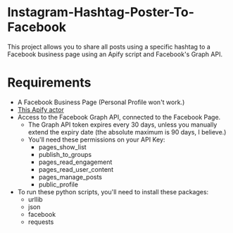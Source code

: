 # Instagram-Hashtag-Poster-To-Facebook

This project allows you to share all posts using a specific hashtag to a Facebook business page using an Apify script and Facebook's Graph API.

# Requirements

  - A Facebook Business Page (Personal Profile won't work.)
  - [This Apify actor](https://apify.com/jaroslavhejlek/instagram-scraper)
  - Access to the Facebook Graph API, connected to the Facebook Page.
    - The Graph API token expires every 30 days, unless you manually extend the expiry date (the absolute maximum is 90 days, I believe.)
    - You'll need these permissions on your API Key:
        - pages_show_list
        - publish_to_groups
        - pages_read_engagement
        - pages_read_user_content
        - pages_manage_posts
        - public_profile
 - To run these python scripts, you'll need to install these packages:
    - urllib
    - json
    - facebook
    - requests

